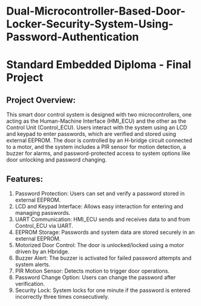 # Dual-Microcontroller-Based-Door-Locker-Security-System-Using-Password-Authentication
# **Standard Embedded Diploma - Final Project**

## Project Overview:
This smart door control system is designed with two microcontrollers, one acting as the
Human-Machine Interface (HMI_ECU) and the other as the Control Unit (Control_ECU). Users
interact with the system using an LCD and keypad to enter passwords, which are verified and
stored using external EEPROM. The door is controlled by an H-bridge circuit connected to a
motor, and the system includes a PIR sensor for motion detection, a buzzer for alarms, and
password-protected access to system options like door unlocking and password changing.
## Features:
1. Password Protection: Users can set and verify a password stored in external EEPROM.
2. LCD and Keypad Interface: Allows easy interaction for entering and managing
passwords.
3. UART Communication: HMI_ECU sends and receives data to and from Control_ECU via
UART.
4. EEPROM Storage: Passwords and system data are stored securely in an external
EEPROM.
5. Motorized Door Control: The door is unlocked/locked using a motor driven by an Hbridge.
6. Buzzer Alert: The buzzer is activated for failed password attempts and system alerts.
7. PIR Motion Sensor: Detects motion to trigger door operations.
8. Password Change Option: Users can change the password after verification.
9. Security Lock: System locks for one minute if the password is entered incorrectly three
times consecutively.
